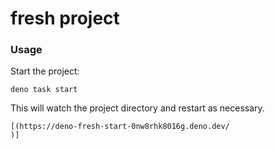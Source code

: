 # fresh project

### Usage

Start the project:

```
deno task start
```

This will watch the project directory and restart as necessary.

```
[(https://deno-fresh-start-0nw8rhk8016g.deno.dev/
)]
```
